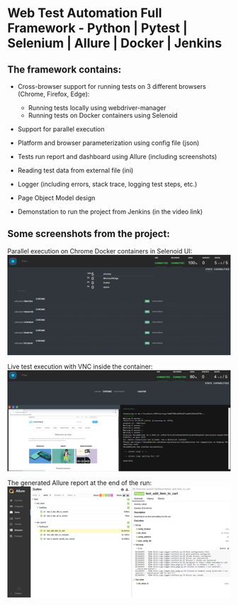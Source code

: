 # Web Test Automation Full Framework - Python | Pytest | Selenium | Allure | Docker | Jenkins

## **The framework contains:**

- Cross-browser support for running tests on 3 different browsers (Chrome, Firefox, Edge):
    - Running tests locally using webdriver-manager
    - Running tests on Docker containers using Selenoid
  
- Support for parallel execution
  
- Platform and browser parameterization using config file (json)

- Tests run report and dashboard using Allure (including screenshots)

- Reading test data from external file (ini)

- Logger (including errors, stack trace, logging test steps, etc.)

- Page Object Model design

- Demonstation to run the project from Jenkins (in the video link)


## **Some screenshots from the project:**

Parallel execution on Chrome Docker containers in Selenoid UI:
![alt text](https://github.com/NetanelMosheCohen/SeleniumPython/blob/master/Selenoid.PNG?raw=true)


Live test execution with VNC inside the container:
![alt text](https://github.com/NetanelMosheCohen/SeleniumPython/blob/master/Docker.PNG?raw=true)


The generated Allure report at the end of the run:
![alt text](https://github.com/NetanelMosheCohen/SeleniumPython/blob/master/Allure.PNG?raw=true)
